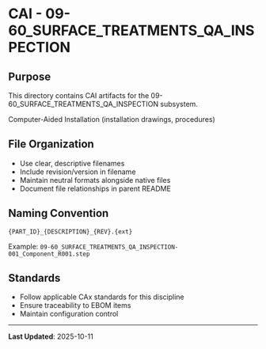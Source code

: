 # CAI - 09-60_SURFACE_TREATMENTS_QA_INSPECTION

## Purpose

This directory contains CAI artifacts for the 09-60_SURFACE_TREATMENTS_QA_INSPECTION subsystem.

Computer-Aided Installation (installation drawings, procedures)

## File Organization

- Use clear, descriptive filenames
- Include revision/version in filename
- Maintain neutral formats alongside native files
- Document file relationships in parent README

## Naming Convention

```
{PART_ID}_{DESCRIPTION}_{REV}.{ext}
```

Example: `09-60_SURFACE_TREATMENTS_QA_INSPECTION-001_Component_R001.step`

## Standards

- Follow applicable CAx standards for this discipline
- Ensure traceability to EBOM items
- Maintain configuration control

---

**Last Updated**: 2025-10-11

